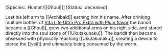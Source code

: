 [Species:: Human/[[Ghoul]]]
[Status:: deceased]

Lost his left arm to [[Archibald]] earning him his name.
After drinking multiple bottles of [Vita Life Ultra Pro Extra with Plum flavor](Vita%20Life.md) the bandit became a [[Ghoul]], grew two additional arms on his right side, and stared directly into the soul stone of [[Ukutakunaku]]. The bandit then became obsessed with physically reaching [[Ukutakunaku]], creating a device to pierce the [[veil]] and ultimately being consumed by the worm.
